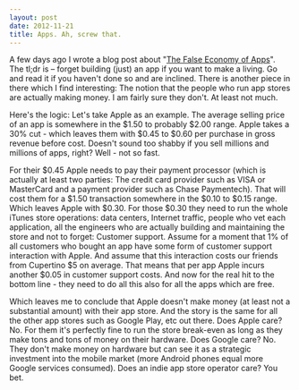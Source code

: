 ```yaml
---
layout: post
date: 2012-11-21
title: Apps. Ah, screw that.
---
```

A few days ago I wrote a blog post about "[The False Economy of Apps](http://blog.finette.com/2012/11/20/the-false-economy-of-apps/)". The tl;dr is – forget building (just) an app if you want to make a living. Go and read it if you haven't done so and are inclined. There is another piece in there which I find interesting: The notion that the people who run app stores are actually making money. I am fairly sure they don't. At least not much.

Here's the logic: Let's take Apple as an example. The average selling price of an app is somewhere in the $1.50 to probably $2.00 range. Apple takes a 30% cut - which leaves them with $0.45 to $0.60 per purchase in gross revenue before cost. Doesn't sound too shabby if you sell millions and millions of apps, right? Well - not so fast.

For their $0.45 Apple needs to pay their payment processor (which is actually at least two parties: The credit card provider such as VISA or MasterCard and a payment provider such as Chase Paymentech). That will cost them for a $1.50 transaction somewhere in the $0.10 to $0.15 range. Which leaves Apple with $0.30. For those $0.30 they need to run the whole iTunes store operations: data centers, Internet traffic, people who vet each application, all the engineers who are actually building and maintaining the store and not to forget: Customer support. Assume for a moment that 1% of all customers who bought an app have some form of customer support interaction with Apple. And assume that this interaction costs our friends from Cupertino $5 on average. That means that per app Apple incurs another $0.05 in customer support costs. And now for the real hit to the bottom line - they need to do all this also for all the apps which are free.

Which leaves me to conclude that Apple doesn't make money (at least not a substantial amount) with their app store. And the story is the same for all the other app stores such as Google Play, etc out there. Does Apple care? No. For them it's perfectly fine to run the store break-even as long as they make tons and tons of money on their hardware. Does Google care? No. They don't make money on hardware but can see it as a strategic investment into the mobile market (more Android phones equal more Google services consumed). Does an indie app store operator care? You bet.
